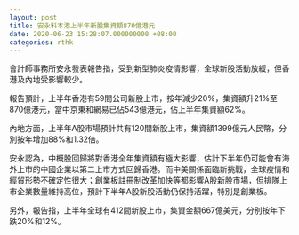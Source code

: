 ```yaml
---
layout: post
title: 安永料本港上半年新股集資額870億港元
date: 2020-06-23 15:28:07.000000000 +08:00
categories: rthk
---
```


會計師事務所安永發表報告指，受到新型肺炎疫情影響，全球新股活動放緩，但香港及內地受影響較少。

報告預計，上半年香港有59間公司新股上市，按年減少20%，集資額升21%至870億港元，當中京東和網易已佔543億港元，佔上半年集資額62%。

內地方面，上半年A股市場預計共有120間新股上市，集資額1399億元人民幣，分別按年增加88%和1.32倍。

安永認為，中概股回歸將對香港全年集資額有極大影響，估計下半年仍可能會有海外上市的中國企業以第二上市方式回歸香港。而中美關係面臨新挑戰，全球疫情和經貿形勢不確定性很大；創業板註冊制改革加快等都影響A股新股市場，但排隊上市企業數量維持高位，預計下半年A股新股活動仍保持活躍，特別是創業板。

另外，報告指，上半年全球有412間新股上市，集資金額667億美元，分別按年下跌20%和12%。
